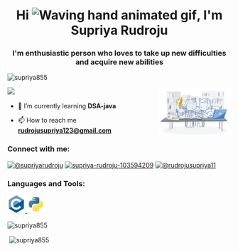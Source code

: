 <h1 align="center">Hi <img src="https://raw.githubusercontent.com/nixin72/nixin72/master/wave.gif" 
         alt="Waving hand animated gif"
         height="45"
         width="45" />, I'm Supriya Rudroju</h1>
<h5 align="center">
</h5>
<h3 align="center">I'm enthusiastic person who loves to take up new difficulties and acquire new abilities</h3>

<p align="left"> <img src="https://komarev.com/ghpvc/?username=supriya855&label=Profile%20views&color=0e75b6&style=flat" alt="supriya855" /> </p>
<a href="https://www.youtube.com/watch?v=dQw4w9WgXcQ"><img src="https://user-images.githubusercontent.com/73097560/115834477-dbab4500-a447-11eb-908a-139a6edaec5c.gif"></a>
<img width="33%" align="right" src="https://github.com/gursimarh/gursimarh/blob/main/workbench.svg" > 

- 🌱 I’m currently learning **DSA-java**

- 📫 How to reach me **rudrojusupriya123@gmail.com**

<h3 align="left">Connect with me:</h3>
<p align="left">
<a href="https://twitter.com/@supriyarudroju" target="blank"><img align="center" src="https://raw.githubusercontent.com/rahuldkjain/github-profile-readme-generator/master/src/images/icons/Social/twitter.svg" alt="@supriyarudroju" height="30" width="40" /></a>
<a href="https://linkedin.com/in/supriya-rudroju-103594209" target="blank"><img align="center" src="https://raw.githubusercontent.com/rahuldkjain/github-profile-readme-generator/master/src/images/icons/Social/linked-in-alt.svg" alt="supriya-rudroju-103594209" height="30" width="40" /></a>
<a href="https://www.hackerrank.com/@rudrojusupriya11" target="blank"><img align="center" src="https://raw.githubusercontent.com/rahuldkjain/github-profile-readme-generator/master/src/images/icons/Social/hackerrank.svg" alt="@rudrojusupriya11" height="30" width="40" /></a>
</p>

<h3 align="left">Languages and Tools:</h3>
<p align="left"> <a href="https://www.cprogramming.com/" target="_blank" rel="noreferrer"> <img src="https://raw.githubusercontent.com/devicons/devicon/master/icons/c/c-original.svg" alt="c" width="40" height="40"/> </a> <a href="https://www.python.org" target="_blank" rel="noreferrer"> <img src="https://raw.githubusercontent.com/devicons/devicon/master/icons/python/python-original.svg" alt="python" width="40" height="40"/> </a> </p>


<p><img align="center" src="https://github-readme-streak-stats.herokuapp.com/?user=supriya855&theme=radical" alt="supriya855" /></p>


<p>&nbsp;<img align="center" src="https://github-readme-stats.vercel.app/api?username=supriya855&theme=radical&show_icons=true&locale=en" alt="supriya855" /></p>
